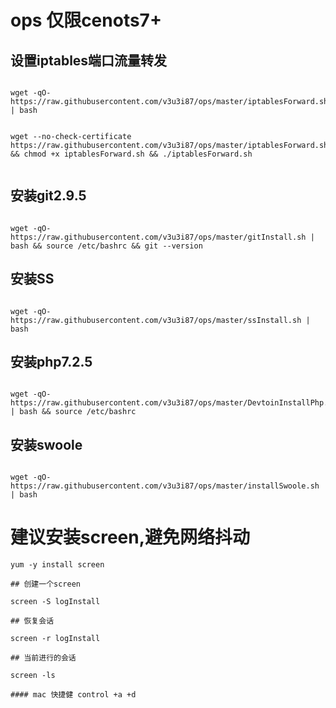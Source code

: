 # ops 仅限cenots7+


## 设置iptables端口流量转发

````text

wget -qO- https://raw.githubusercontent.com/v3u3i87/ops/master/iptablesForward.sh | bash 


wget --no-check-certificate https://raw.githubusercontent.com/v3u3i87/ops/master/iptablesForward.sh && chmod +x iptablesForward.sh && ./iptablesForward.sh


````


## 安装git2.9.5

````text

wget -qO- https://raw.githubusercontent.com/v3u3i87/ops/master/gitInstall.sh | bash && source /etc/bashrc && git --version

````

## 安装SS

````text

wget -qO- https://raw.githubusercontent.com/v3u3i87/ops/master/ssInstall.sh | bash

````


## 安装php7.2.5
```text

wget -qO- https://raw.githubusercontent.com/v3u3i87/ops/master/DevtoinInstallPhp.sh | bash && source /etc/bashrc

```

## 安装swoole

````text

wget -qO- https://raw.githubusercontent.com/v3u3i87/ops/master/installSwoole.sh | bash

````


# 建议安装screen,避免网络抖动

	yum -y install screen

	## 创建一个screen
	
	screen -S logInstall

	## 恢复会话
	
	screen -r logInstall

	## 当前进行的会话
	
	screen -ls

	#### mac 快捷健 control +a +d 
